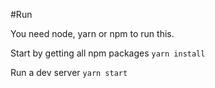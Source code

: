 #Run

You need node, yarn or npm to run this.

Start by getting all npm packages `yarn install`

Run a dev server `yarn start`